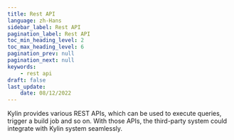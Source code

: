 ```yaml
---
title: Rest API
language: zh-Hans
sidebar_label: Rest API
pagination_label: Rest API
toc_min_heading_level: 2
toc_max_heading_level: 6
pagination_prev: null
pagination_next: null
keywords:
    - rest api
draft: false
last_update:
    date: 08/12/2022
---
```


Kylin provides various REST APIs, which can be used to execute queries, trigger a build job and so on. With those APIs, the third-party system could integrate with Kylin system seamlessly.  
